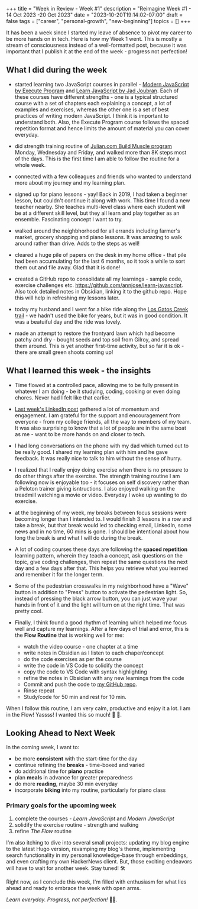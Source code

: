 +++
title = "Week in Review - Week #1"
description = "Reimagine Week #1 - 14 Oct 2023 -20 Oct 2023"
date = "2023-10-20T19:14:02-07:00"
draft = false
tags = ["career", "personal-growth", "new-beginning"]
topics = []
+++

It has been a week since I started my leave of absence to pivot my career to be more hands on in tech. Here is how my Week 1 went. This is mostly a stream of consciousness instead of a well-formatted post, because it was important that I publish it at the end of the week - progress not perfection!

## What I did during the week
* started learning two JavaScript courses in parallel - [Modern JavaScript by Execute Program](https://www.executeprogram.com/courses/modern-javascript) and [Learn JavaScript by Jad Joubran](https://learnjavascript.online/). Each of these courses have different strengths - one is a typical structured course with a set of chapters each explaining a concept, a lot of examples and exercises, whereas the other one is a set of best practices of writing modern JavaScript. I think it is important to understand both. Also, the Execute Program course follows the spaced repetition format and hence limits the amount of material you can cover everyday.

* did strength training routine of [Julian.com Build Muscle program](https://www.julian.com/guide/muscle/intro) Monday, Wednesday and Friday, and walked more than 8K steps most of the days. This is the first time I am able to follow the routine for a whole week.

* connected with a few colleagues and friends who wanted to understand more about my journey and my learning plan.

* signed up for piano lessons - yay! Back in 2019, I had taken a beginner lesson, but couldn't continue it along with work. This time I found a new teacher nearby. She teaches multi-level class where each student will be at a different skill level, but they all learn and play together as an ensemble. Fascinating concept I want to try.

* walked around the neighbhorhood for all errands including farmer's market, grocery shopping and piano lessons. It was amazing to walk around rather than drive. Adds to the steps as well!

* cleared a huge pile of papers on the desk in my home office - that pile had been accumulating for the last 6 months, so it took a while to sort them out and file away. Glad that it is done!

* created a GitHub repo to consolidate all my learnings - sample code, exercise challenges etc. https://github.com/annjose/learn-javascript. Also took detailed notes in Obsidian, linking it to the github repo. Hope this will help in refreshing my lessons later.

* today my husband and I went for a bike ride along the [Los Gatos Creek trail](https://www.losgatosca.gov/907/Los-Gatos-Creek-Trail) - we hadn't used the bike for years, but it was in good condition. It was a beatuiful day and the ride was lovely.

* made an attempt to restore the frontyard lawn which had become patchy and dry - bought seeds and top soil from Gilroy, and spread them around. This is yet another first-time activity, but so far it is ok - there are small green shoots coming up!


## What I learned this week - the insights 
* Time flowed at a controlled pace, allowing me to be fully present in whatever I am doing - be it studying, coding, cooking or even doing chores. Never had I felt like that earlier.

* [Last week's LinkedIn post](https://www.linkedin.com/posts/annjose_reflections-activity-7118829363051069440-NWtA) gathered a lot of momentum and engagement. I am grateful for the support and encouragement from everyone - from my college friends, all the way to members of my team. It was also surprising to know that a lot of people are in the same boat as me - want to be more hands on and closer to tech.

* I had long conversations on the phone with my dad which turned out to be really good. I shared my learning plan with him and he gave feedback. It was really nice to talk to him without the sense of hurry.


* I realized that I really enjoy doing exercise when there is no pressure to do other things after the exercise. The strength training routine I am following now is enjoyable too - it focuses on self discovery rather than a Peloton trainer giving isntructions. I also enjoyed walking on the treadmill watching a movie or video. Everyday I woke up wanting to do exercise.

* at the beginning of my week, my breaks between focus sessions were becoming longer than I intended to. I would finish 3 lessons in a row and take a break, but that break would led to checking email, LinkedIn, some news and in no time, 60 mins is gone. I should be intentional about how long the break is and what I will do during the break. 

* A lot of coding courses these days are following the **spaced repetition** learning pattern, wherein they teach a concept, ask questions on the topic, give coding challenges, then repeat the same questions the next day and a few days after that. This helps you retrieve what you learned and remember it for the longer term.

* Some of the pedestrian crosswalks in my neighborhood have a "Wave" button in addition to "Press" button to activate the pedestrian light. So, instead of pressing the black arrow button, you can just wave your hands in front of it and the light will turn on at the right time. That was pretty cool. 

* Finally, I think found a good rhythm of learning which helped me focus well and capture my learnings. After a few days of trial and error, this is the **Flow Routine** that is working well for me:
    * watch the video course - one chapter at a time
    * write notes in Obsidian as I listen to each chaper/concept
    * do the code exercises as per the course
    * write the code in VS Code to solidify the concept
    * copy the code to VS Code with syntax highlighting
    * refine the notes in Obsidian with any new learnings from the code
    * Commit and push the code to [my GitHub repo](https://github.com/annjose/learn-javascript).
    * Rinse repeat
    * Study/code for 50 min and rest for 10 min.

When I follow this routine, I am very calm, productive and enjoy it a lot. I am in the Flow! Yassss! I wanted this so much! 🎉 💪.

## Looking Ahead to Next Week
In the coming week, I want to:

* be more **consistent** with the start-time for the day
* continue refining the **breaks** - time-boxed and varied
* do additional time for **piano** practice
* plan **meals** in advance for greater preparedness
* do more **reading**, maybe 30 min everyday
* incorporate **biking** into my routine, particularly for piano class

### Primary goals for the upcoming week
  1. complete the courses - *Learn JavaScript* and *Modern JavaScript*
  2. solidify the exercise routine - strength and walking
  3. refine *The Flow* routine

I'm also itching to dive into several small projects: updating my blog engine to the latest Hugo version, revamping my blog's theme, implementing search functionality in my personal knowledge-base through embeddings, and even crafting my own HackerNews client. But, those exciting endeavors will have to wait for another week. Stay tuned! 🛠️

Right now, as I conclude this week, I'm filled with enthusiasm for what lies ahead and ready to embrace the week with open arms.

*Learn everyday.* *Progress, not perfection!* 🚀💪.